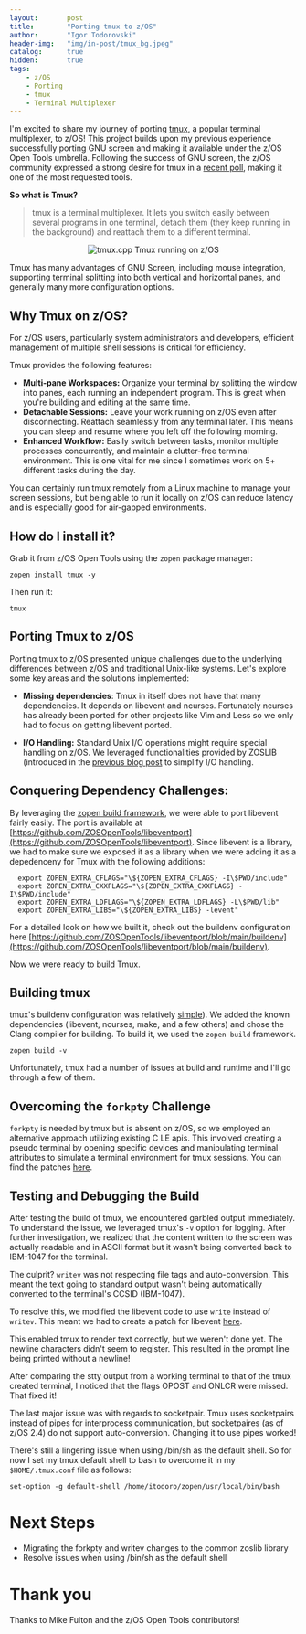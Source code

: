 ```yaml
---
layout:       post
title:        "Porting tmux to z/OS"
author:       "Igor Todorovski"
header-img:   "img/in-post/tmux_bg.jpeg"
catalog:      true
hidden:       true
tags:
    - z/OS
    - Porting
    - tmux
    - Terminal Multiplexer
---
```


I'm excited to share my journey of porting [tmux](https://github.com/tmux/tmux/wiki), a popular terminal multiplexer, to z/OS! This project builds upon my previous experience successfully porting GNU screen and making it available under the z/OS Open Tools umbrella. Following the success of GNU screen, the z/OS community expressed a strong desire for tmux in a [recent poll](https://github.com/orgs/ZOSOpenTools/discussions/433), making it one of the most requested tools.

**So what is Tmux?**
> tmux is a terminal multiplexer. It lets you switch easily between several programs in one terminal, detach them (they keep running in the background) and reattach them to a different terminal.

<p style="text-align: center;">
<img src="/blog/img/in-post/tmux.gif" alt="tmux.cpp" style="float:center;">
Tmux running on z/OS
</p>

Tmux has many advantages of GNU Screen, including mouse integration, supporting terminal splitting into both vertical and horizontal panes, and generally many more configuration options.

## Why Tmux on z/OS?

For z/OS users, particularly system administrators and developers, efficient management of multiple shell sessions is critical for efficiency. 

Tmux provides the following features:

* **Multi-pane Workspaces:** Organize your terminal by splitting the window into panes, each running an independent program. This is great when you're building and editing at the same time.
* **Detachable Sessions:** Leave your work running on z/OS even after disconnecting. Reattach seamlessly from any terminal later. This means you can sleep and resume where you left off the following morning.
* **Enhanced Workflow:** Easily switch between tasks, monitor multiple processes concurrently, and maintain a clutter-free terminal environment. This is one vital for me since I sometimes work on 5+ different tasks during the day.

You can certainly run tmux remotely from a Linux machine to manage your screen sessions, but being able to run it locally on z/OS can reduce latency and is especially good for air-gapped environments.


## How do I install it?

Grab it from z/OS Open Tools using the `zopen` package manager:

```
zopen install tmux -y
```

Then run it:
```
tmux
```

## Porting Tmux to z/OS

Porting tmux to z/OS presented unique challenges due to the underlying differences between z/OS and traditional Unix-like systems. Let's explore some key areas and the solutions implemented:

* **Missing dependencies**: Tmux in itself does not have that many dependencies. It depends on libevent and ncurses. Fortunately ncurses has already been ported for other projects like Vim and Less so we only had to focus on getting libevent ported.

* **I/O Handling:** Standard Unix I/O operations might require special handling on z/OS. We leveraged functionalities provided by ZOSLIB (introduced in the [previous blog post](https://igortodorovskiibm.github.io/blog/) to simplify I/O handling. 

## Conquering Dependency Challenges:

By leveraging the [zopen build framework](https://zosopentools.github.io/meta/#/Guides/Porting), we were able to port libevent fairly easily. The port is available at [https://github.com/ZOSOpenTools/libeventport](https://github.com/ZOSOpenTools/libeventport). Since libevent is a library, we had to make sure we exposed it as a library when we were adding it as a depedenceny for Tmux with the following additions:

```
  export ZOPEN_EXTRA_CFLAGS="\${ZOPEN_EXTRA_CFLAGS} -I\$PWD/include"
  export ZOPEN_EXTRA_CXXFLAGS="\${ZOPEN_EXTRA_CXXFLAGS} -I\$PWD/include"
  export ZOPEN_EXTRA_LDFLAGS="\${ZOPEN_EXTRA_LDFLAGS} -L\$PWD/lib"
  export ZOPEN_EXTRA_LIBS="\${ZOPEN_EXTRA_LIBS} -levent"
```
For a detailed look on how we built it, check out the buildenv configuration here [https://github.com/ZOSOpenTools/libeventport/blob/main/buildenv](https://github.com/ZOSOpenTools/libeventport/blob/main/buildenv).

Now we were ready to build Tmux.

## Building tmux

tmux's buildenv configuration was relatively [simple](https://github.com/ZOSOpenTools/tmuxport/blob/main/buildenv)). We added the known dependencies (libevent, ncurses, make, and a few others) and chose the Clang compiler for building. To build it, we used the `zopen build` framework.

```
zopen build -v
```

Unfortunately, tmux had a number of issues at build and runtime and I'll go through a few of them.

## Overcoming the `forkpty` Challenge

`forkpty` is needed by tmux but is absent on z/OS, so we employed an alternative approach utilizing existing C LE apis. This involved creating a pseudo terminal by opening specific devices and manipulating terminal attributes to simulate a terminal environment for tmux sessions. You can find the patches [here](https://github.com/ZOSOpenTools/tmuxport/tree/main/patches).

## Testing and Debugging the Build

After testing the build of tmux, we encountered garbled output immediately. To understand the issue, we leveraged tmux's `-v` option for logging. After further investigation, we realized that the content written to the screen was actually readable and in ASCII format but it wasn't being converted back to IBM-1047 for the terminal.

The culprit? `writev` was not respecting file tags and auto-conversion. This meant the text going to standard output wasn't being automatically converted to the terminal's CCSID (IBM-1047).

To resolve this, we modified the libevent code to use `write` instead of `writev`. This meant we had to create a patch for libevent [here](https://github.com/ZOSOpenTools/libeventport/blob/main/patches/buffer.c.patch).

This enabled tmux to render text correctly, but we weren't done yet. The newline characters didn't seem to register. This resulted in the prompt line being printed without a newline! 

After comparing the stty output from a working terminal to that of the tmux created terminal, I noticed that the flags OPOST and ONLCR were missed. That fixed it!

The last major issue was with regards to socketpair. Tmux uses socketpairs instead of pipes for interprocess communication, but socketpaires (as of z/OS 2.4) do not support auto-conversion. Changing it to use pipes worked!

There's still a lingering issue when using /bin/sh as the default shell. So for now I set my tmux default shell to bash to overcome it in my `$HOME/.tmux.conf` file as follows:

```
set-option -g default-shell /home/itodoro/zopen/usr/local/bin/bash
```

# Next Steps

* Migrating the forkpty and writev changes to the common zoslib library
* Resolve issues when using /bin/sh as the default shell

# Thank you
Thanks to Mike Fulton and the z/OS Open Tools contributors!
